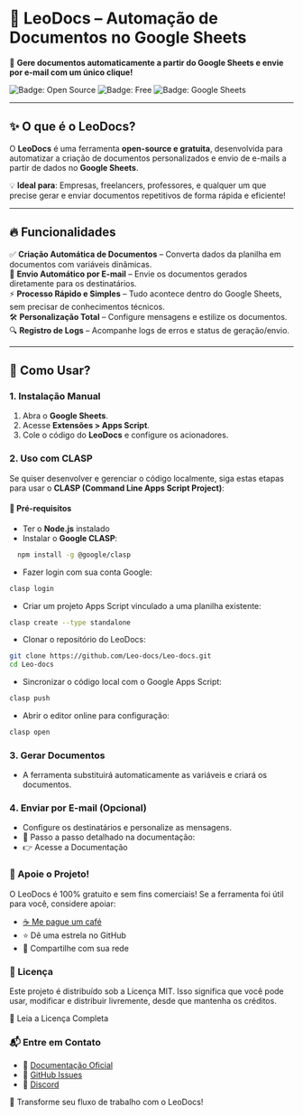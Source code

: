 # 🦁 LeoDocs – Automação de Documentos no Google Sheets  

🚀 **Gere documentos automaticamente a partir do Google Sheets e envie por e-mail com um único clique!**  

![Badge: Open Source](https://img.shields.io/badge/Open%20Source-💙-blue)  ![Badge: Free](https://img.shields.io/badge/100%25%20Gratuito-✅-green)  ![Badge: Google Sheets](https://img.shields.io/badge/Google%20Sheets%20Integration-📊-brightgreen)  

---

## ✨ O que é o LeoDocs?  

O **LeoDocs** é uma ferramenta **open-source e gratuita**, desenvolvida para automatizar a criação de documentos personalizados e envio de e-mails a partir de dados no **Google Sheets**.  

💡 **Ideal para**: Empresas, freelancers, professores, e qualquer um que precise gerar e enviar documentos repetitivos de forma rápida e eficiente!  

---

## 🔥 Funcionalidades  

✅ **Criação Automática de Documentos** – Converta dados da planilha em documentos com variáveis dinâmicas.  
📧 **Envio Automático por E-mail** – Envie os documentos gerados diretamente para os destinatários.  
⚡ **Processo Rápido e Simples** – Tudo acontece dentro do Google Sheets, sem precisar de conhecimentos técnicos.  
🛠️ **Personalização Total** – Configure mensagens e estilize os documentos.  
🔍 **Registro de Logs** – Acompanhe logs de erros e status de geração/envio.  

---

## 📖 Como Usar?  

### 1. Instalação Manual  
1. Abra o **Google Sheets**.  
2. Acesse **Extensões > Apps Script**.  
3. Cole o código do **LeoDocs** e configure os acionadores.  

### 2️. Uso com CLASP  

Se quiser desenvolver e gerenciar o código localmente, siga estas etapas para usar o **CLASP (Command Line Apps Script Project)**:  

#### 📌 **Pré-requisitos**  
- Ter o **Node.js** instalado  
- Instalar o **Google CLASP**:
```sh
  npm install -g @google/clasp
```
- Fazer login com sua conta Google:
```sh
clasp login
```
- Criar um projeto Apps Script vinculado a uma planilha existente:
```sh
clasp create --type standalone
```
- Clonar o repositório do LeoDocs:
```sh
git clone https://github.com/Leo-docs/Leo-docs.git
cd Leo-docs
```
- Sincronizar o código local com o Google Apps Script:
```sh
clasp push
```
- Abrir o editor online para configuração:
```sh
clasp open
```
### 3️. Gerar Documentos
- A ferramenta substituirá automaticamente as variáveis e criará os documentos.
### 4️. Enviar por E-mail (Opcional)
- Configure os destinatários e personalize as mensagens.
- 📌 Passo a passo detalhado na documentação:
- 👉 Acesse a Documentação

### 💙 Apoie o Projeto!
O LeoDocs é 100% gratuito e sem fins comerciais! Se a ferramenta foi útil para você, considere apoiar:

- [☕ Me pague um café](https://ko-fi.com/leoproject)
- ⭐ Dê uma estrela no GitHub
- 💬 Compartilhe com sua rede

### 📜 Licença
Este projeto é distribuído sob a Licença MIT. Isso significa que você pode usar, modificar e distribuir livremente, desde que mantenha os créditos.

📄 Leia a Licença Completa

### 📬 Entre em Contato
- 🔗 [Documentação Oficial](https://leodocs.leoproject.dev/)
- 🐙 [GitHub Issues](https://github.com/Leo-docs/Leo-docs/issues)
- 💬 [Discord](https://discord.com/invite/YDKpfXXrH2)

🚀 Transforme seu fluxo de trabalho com o LeoDocs!
